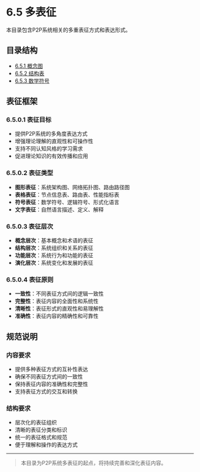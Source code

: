 # 6.5 多表征

本目录包含P2P系统相关的多重表征方式和表达形式。

## 目录结构

- [6.5.1 概念图](6.5.1%20概念图.md)
- [6.5.2 结构表](6.5.2%20结构表.md)
- [6.5.3 数学符号](6.5.3%20数学符号.md)

## 表征框架

### 6.5.0.1 表征目标

- 提供P2P系统的多角度表达方式
- 增强理论理解的直观性和可操作性
- 支持不同认知风格的学习需求
- 促进理论知识的有效传播和应用

### 6.5.0.2 表征类型

- **图形表征**：系统架构图、网络拓扑图、路由路径图
- **表格表征**：节点信息表、路由表、性能指标表
- **符号表征**：数学符号、逻辑符号、形式化语言
- **文字表征**：自然语言描述、定义、解释

### 6.5.0.3 表征层次

- **概念层次**：基本概念和术语的表征
- **结构层次**：系统组织和关系的表征
- **功能层次**：系统行为和功能的表征
- **演化层次**：系统变化和发展的表征

### 6.5.0.4 表征原则

- **一致性**：不同表征方式间的逻辑一致性
- **完整性**：表征内容的全面性和系统性
- **清晰性**：表征形式的直观性和易理解性
- **准确性**：表征内容的精确性和可靠性

## 规范说明

### 内容要求

- 提供多种表征方式的互补性表达
- 确保不同表征方式间的一致性
- 保持表征内容的准确性和完整性
- 支持表征方式的交互和转换

### 结构要求

- 层次化的表征组织
- 清晰的表征分类和标识
- 统一的表征格式和规范
- 便于理解和操作的表达方式

---
> 本目录为P2P系统多表征的起点，将持续完善和深化表征内容。
